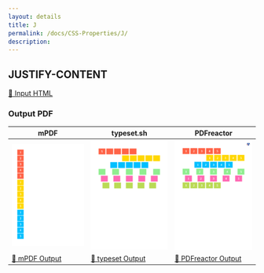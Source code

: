 ```yaml
---
layout: details
title: J
permalink: /docs/CSS-Properties/J/
description: 
---
```




## JUSTIFY-CONTENT

[📄 Input HTML](/html/CSS%20Properties/J/justify-content.html)

### Output PDF

| mPDF | typeset.sh | PDFreactor |
|---------|---------|---------|
| ![mPDF Preview](mpdf__html_CSS_Properties_J_justify-content.html.png) | ![typeset Preview](typeset__html_CSS_Properties_J_justify-content.html.png) | ![PDFreactor Preview](pdfreactor__html_CSS_Properties_J_justify-content.html.png) |
| [📕 mPDF Output](mpdf__html_CSS_Properties_J_justify-content.html.pdf) | [📕 typeset Output](typeset__html_CSS_Properties_J_justify-content.html.pdf) | [📕 PDFreactor Output](pdfreactor__html_CSS_Properties_J_justify-content.html.pdf) |


